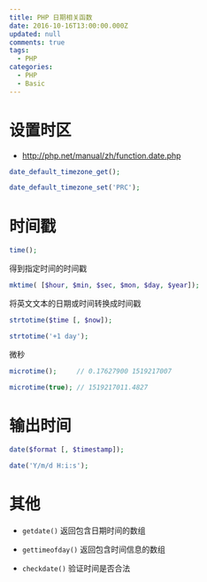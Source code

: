 ```yaml
---
title: PHP 日期相关函数
date: 2016-10-16T13:00:00.000Z
updated: null
comments: true
tags:
  - PHP
categories:
  - PHP
  - Basic
---
```


# 设置时区

* http://php.net/manual/zh/function.date.php

```php
date_default_timezone_get();

date_default_timezone_set('PRC');
```

<!-- more -->

# 时间戳

```php
time();
```

得到指定时间的时间戳

```php
mktime( [$hour, $min, $sec, $mon, $day, $year]);
```

将英文文本的日期或时间转换成时间戳

```php
strtotime($time [, $now]);

strtotime('+1 day');
```

微秒

```php
microtime();     // 0.17627900 1519217007

microtime(true); // 1519217011.4827
```

# 输出时间

```php
date($format [, $timestamp]);

date('Y/m/d H:i:s');
```

# 其他

* `getdate()` 返回包含日期时间的数组

* `gettimeofday()` 返回包含时间信息的数组

* `checkdate()` 验证时间是否合法
